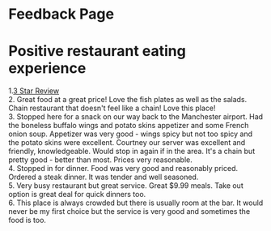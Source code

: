 # Feedback Page

# Positive restaurant eating experience

1.<a href="3starreview.md">3 Star Review</a> <br>
2. Great food at a great price! Love the fish plates as well as the salads. Chain restaurant that doesn't feel like a chain! Love this place! <br>
3. Stopped here for a snack on our way back to the Manchester airport. Had the boneless buffalo wings and potato skins appetizer and some French onion soup. Appetizer was very good - wings spicy but not too spicy and the potato skins were excellent. Courtney our server was excellent and friendly, knowledgeable. Would stop in again if in the area. It's a chain but pretty good - better than most. Prices very reasonable. <br>
4. Stopped in for dinner. Food was very good and reasonably priced. Ordered a steak dinner. It was tender and well seasoned. <br>
5. Very busy restaurant but great service. Great $9.99 meals. Take out option is great deal for quick dinners too. <br>
6. This place is always crowded but there is usually room at the bar. It would never be my first choice but the service is very good and sometimes the food is too. <br>